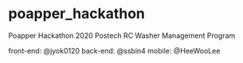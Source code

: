 # poapper_hackathon
Poapper Hackathon 2020
Postech RC Washer Management Program

front-end: @jyok0120
back-end: @ssbin4
mobile: @HeeWooLee
